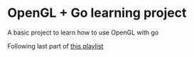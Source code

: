 # OpenGL + Go learning project

A basic project to learn how to use OpenGL with go

Following last part of [this playlist](https://www.youtube.com/playlist?list=PLDZujg-VgQlZUy1iCqBbe5faZLMkA3g2x)
